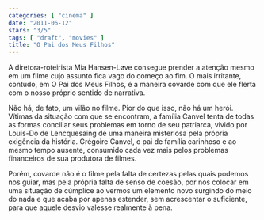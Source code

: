 ```yaml
---
categories: [ "cinema" ]
date: "2011-06-12"
stars: "3/5"
tags: [ "draft", "movies" ]
title: "O Pai dos Meus Filhos"
---
```

A diretora-roteirista Mia Hansen-Løve consegue prender a atenção mesmo
em um filme cujo assunto fica vago do começo ao fim. O mais irritante,
contudo, em O Pai dos Meus Filhos, é a maneira covarde com que ele
flerta com o nosso próprio sentido de narrativa.

Não há, de fato, um vilão no filme. Pior do que isso, não há
um herói. Vítimas da situação com que se encontram, a família
Canvel tenta de todas as formas conciliar seus problemas em torno
de seu patriarca, vivido por Louis-Do de Lencquesaing de uma maneira
misteriosa pela própria exigência da história. Grégoire Canvel,
o pai de família carinhoso e ao mesmo tempo ausente, consumido cada
vez mais pelos problemas financeiros de sua produtora de filmes.

Porém, covarde não é o filme pela falta de certezas pelas quais podemos
nos guiar, mas pela própria falta de senso de coesão, por nos colocar em
uma situação de cúmplice ao vermos um elemento novo surgindo do meio
do nada e que acaba por apenas estender, sem acrescentar o suficiente,
para que aquele desvio valesse realmente à pena.
